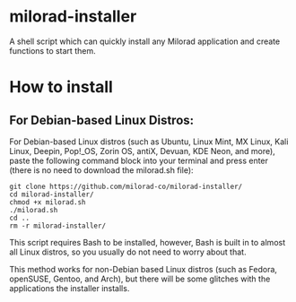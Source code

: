 # milorad-installer
A shell script which can quickly install any Milorad application and create functions to start them.
# How to install
## For Debian-based Linux Distros:
For Debian-based Linux distros (such as Ubuntu, Linux Mint, MX Linux, Kali Linux, Deepin, Pop!_OS, Zorin OS, antiX, Devuan, KDE Neon, and more), paste the following command block into your terminal and press enter (there is no need to download the milorad.sh file):
```
git clone https://github.com/milorad-co/milorad-installer/
cd milorad-installer/
chmod +x milorad.sh
./milorad.sh
cd ..
rm -r milorad-installer/
```
This script requires Bash to be installed, however, Bash is built in to almost all Linux distros, so you usually do not need to worry about that.

This method works for non-Debian based Linux distros (such as Fedora, openSUSE, Gentoo, and Arch), but there will be some glitches with the applications the installer installs.
